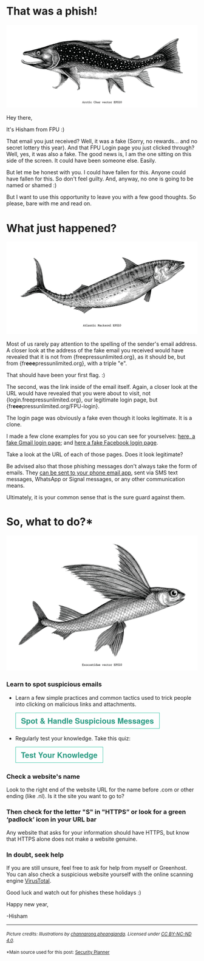 # That was a phish!
![](media/pictures/Char.jpg)

Hey there,

It's Hisham from FPU :)

That email you just received? Well, it was a fake (Sorry, no rewards... and no secret lottery this year). And that FPU Login page you just clicked through? Well, yes, it was also a fake. The good news is, I am the one sitting on this side of the screen. It could have been someone else. Easily.

But let me be honest with you. I could have fallen for this. Anyone could have fallen for this. So don't feel guilty. And, anyway, no one is going to be named or shamed :)

But I want to use this opportunity to leave you with a few good thoughts. So please, bare with me and read on.

# What just happened?
![](media/pictures/Mackerel.jpg)

Most of us rarely pay attention to the spelling of the sender's email address. A closer look at the address of the fake email you received would have revealed that it is not from {freepressunlimited.org}, as it should be, but from {fr**eee**pressunlimited.org}, with a triple "e".

That should have been your first flag. :)

The second, was the link inside of the email itself. Again, a closer look at the URL would have revealed that you were about to visit, not {login.freepressunlimited.org}, our legitimate login page, but {fr**eee**pressunlimited.org/FPU-login}. 

The login page was obviously a fake even though it looks legitimate. It is a clone.

I made a few clone examples for you so you can see for yourselves: <a href="https://almiraat.github.io/goFPU/Gmail.login/" target="_blank">here, a fake Gmail login page</a>; and <a href="https://almiraat.github.io/goFPU/Facebook/" target="_blank">here a fake Facebook login page</a>. 

Take a look at the URL of each of those pages. Does it look legitimate?


Be advised also that those phishing messages don't always take the form of emails. They <a href="https://www.nytimes.com/2017/09/14/technology/personaltech/spotting-the-phish-in-a-sea-of-email.html" target="_blank">can be sent to your phone email app</a>, sent via SMS text messages, WhatsApp or Signal messages, or any other communication means. 

Ultimately, it is your common sense that is the sure guard against them.

# So, what to do?*
![](media/pictures/exo.jpg)

### Learn to spot suspicious emails
- Learn a few simple practices and common tactics used to trick people into clicking on malicious links and attachments.
    
    <a href="https://www.johnscottrailton.com/jsrs-digital-security-low-hanging-fruit/#safer-emails" target="_blank">![button](media/pictures/spotbutton.png)</a>

- Regularly test your knowledge. Take this quiz:
    
    <a href="https://phishingquiz.withgoogle.com/?hl=en" target="_blank">![button](media/pictures/testknowledge.png)</a>

### Check a website's name
Look to the right end of the website URL for the name before .com or other ending (like .nl). Is it the site you want to go to?

### Then check for the letter "S" in "HTTPS” or look for a green ‘padlock’ icon in your URL bar

Any website that asks for your information should have HTTPS, but know that HTTPS alone does not make a website genuine.

### In doubt, seek help

If you are still unsure, feel free to ask for help from myself or Greenhost. You can also check a suspicious website yourself with the online scanning engine <a href="https://www.virustotal.com/gui/home/url" target="_blank">VirusTotal</a>.

Good luck and watch out for phishes these holidays :)

Happy new year,

-Hisham

-----------------------
<small>*Picture credits: Illustrations by <a href="https://www.behance.net/ohm34171958" target="_blank">channarong pheangjanda</a>. Licensed under <a href="https://creativecommons.org/licenses/by-nc-nd/4.0/?ref=ccsearch&atype=rich" target="_blank">CC BY-NC-ND 4.0</a>.*</small>

<small>*Main source used for this post: <a href="https://securityplanner.org/#/" target="_blank">Security Planner</a></small>
